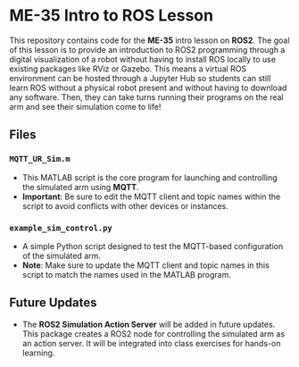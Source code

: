 # ME-35 Intro to ROS Lesson

This repository contains code for the **ME-35** intro lesson on **ROS2**. The goal of this lesson is to provide an introduction to ROS2 programming through a digital visualization of a robot without having to install ROS locally to use existing packages like RViz or Gazebo. This means a virtual ROS environment can be hosted through a Jupyter Hub so students can still learn ROS without a physical robot present and without having to download any software. Then, they can take turns running their programs on the real arm and see their simulation come to life!

## Files

### `MQTT_UR_Sim.m`
- This MATLAB script is the core program for launching and controlling the simulated arm using **MQTT**.
- **Important**: Be sure to edit the MQTT client and topic names within the script to avoid conflicts with other devices or instances.

### `example_sim_control.py`
- A simple Python script designed to test the MQTT-based configuration of the simulated arm.
- **Note**: Make sure to update the MQTT client and topic names in this script to match the names used in the MATLAB program.

## Future Updates
- The **ROS2 Simulation Action Server** will be added in future updates. This package creates a ROS2 node for controlling the simulated arm as an action server. It will be integrated into class exercises for hands-on learning.
